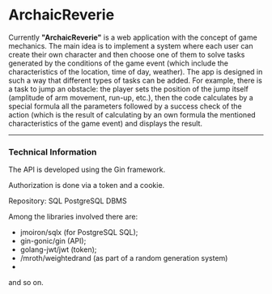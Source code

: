 # ArchaicReverie

Currently **"ArchaicReverie"** is a web application with the concept of game mechanics. The main idea is to implement a system where each user can create their own character and then choose one of them to solve tasks generated by the conditions of the game event (which include the characteristics of the location, time of day, weather). 
The app is designed in such a way that different types of tasks can be added.
For example, there is a task to jump an obstacle: the player sets the position of the jump itself (amplitude of arm movement, run-up, etc.), then the code calculates by a special formula all the parameters followed by a success check of the action (which is the result of calculating by an own formula the mentioned characteristics of the game event) and displays the result. 

___
### Technical Information

The API is developed using the Gin framework.

Authorization is done via a token and a cookie. 

Repository: SQL PostgreSQL DBMS

Among the libraries involved there are: 
* jmoiron/sqlx (for PostgreSQL SQL);
* gin-gonic/gin (API);
* golang-jwt/jwt (token);
* /mroth/weightedrand (as part of a random generation system) 
* 
and so on. 
